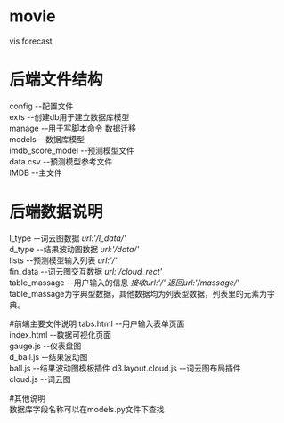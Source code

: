 # movie
vis forecast  

# 后端文件结构 
config --配置文件  
exts --创建db用于建立数据库模型  
manage --用于写脚本命令 数据迁移  
models --数据库模型  
imdb_score_model --预测模型文件  
data.csv --预测模型参考文件  
IMDB --主文件

# 后端数据说明
l_type --词云图数据 *url:'/l_data/'*  
d_type --结果波动图数据 *url:'/data/'*  
lists --预测模型输入列表 *url:'/'*  
fin_data --词云图交互数据 *url:'/cloud_rect'*  
table_massage --用户输入的信息 *接收url:'/' 返回url:'/massage/'*  
table_massage为字典型数据，其他数据均为列表型数据，列表里的元素为字典。

#前端主要文件说明
tabs.html --用户输入表单页面  
index.html --数据可视化页面  
gauge.js --仪表盘图  
d_ball.js --结果波动图  
ball.js --结果波动图模板插件
d3.layout.cloud.js --词云图布局插件  
cloud.js --词云图

#其他说明  
数据库字段名称可以在models.py文件下查找  

